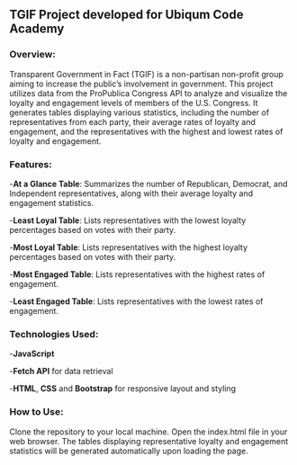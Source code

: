 ﻿## TGIF Project developed for Ubiqum Code Academy

### Overview:
Transparent Government in Fact (TGIF) is a non-partisan non-profit group aiming to increase the public’s involvement in government. This project utilizes data from the ProPublica Congress API to analyze and visualize the loyalty and engagement levels of members of the U.S. Congress. It generates tables displaying various statistics, including the number of representatives from each party, their average rates of loyalty and engagement, and the representatives with the highest and lowest rates of loyalty and engagement.

### Features:
-**At a Glance Table**: Summarizes the number of Republican, Democrat, and Independent representatives, along with their average loyalty and engagement statistics.

-**Least Loyal Table**: Lists representatives with the lowest loyalty percentages based on votes with their party.

-**Most Loyal Table**: Lists representatives with the highest loyalty percentages based on votes with their party.

-**Most Engaged Table**: Lists representatives with the highest rates of engagement.

-**Least Engaged Table**: Lists representatives with the lowest rates of engagement.

### Technologies Used:
-**JavaScript**

-**Fetch API** for data retrieval

-**HTML**, **CSS** and **Bootstrap** for responsive layout and styling

### How to Use:
Clone the repository to your local machine.
Open the index.html file in your web browser.
The tables displaying representative loyalty and engagement statistics will be generated automatically upon loading the page.
